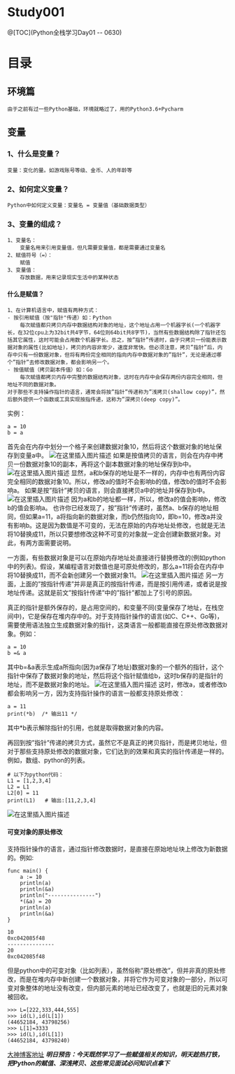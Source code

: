 # Study001

@[TOC](Python全栈学习Day01  --  0630)

# 目录
## 环境篇
	由于之前有过一些Python基础，环境就略过了，用的Python3.6+Pycharm
## 变量
### 1、什么是变量？
	变量：变化的量。如游戏账号等级、金币、人的年龄等
### 2、如何定义变量？
	Python中如何定义变量：变量名 = 变量值（基础数据类型）
### 3、变量的组成？
	1、变量名：
		变量名用来引用变量值，但凡需要变量值，都是需要通过变量名
	2、赋值符号（=）：
		赋值
	3、变量值：
		存放数据，用来记录现实生活中的某种状态
#### 什么是赋值？
	1、在计算机语言中，赋值有两种方式：
	- 按引用赋值（按"指针"传递）如：Python
		每次赋值都只拷贝内存中数据结构对象的地址，这个地址占用一个机器字长(一个机器字长，在32位cpu上为32bit共4字节，64位则64bit共8字节)，当然有些数据结构除了指针还包括其它属性，这时可能会占用数个机器字长。总之，按”指针”传递时，由于只拷贝一份能表示数据对象的属性(比如地址)，拷贝的内容非常少，速度非常快。但必须注意，拷贝”指针”后，内存中只有一份数据对象，但将有两份完全相同的指向内存中数据对象的”指针”，无论是通过哪个”指针”去修改数据对象，都会影响另一个。
	- 按值赋值（拷贝副本传值）如：Go
		每次赋值都拷贝内存中完整的数据结构对象，这时在内存中会保存两份内容完全相同，但地址不同的数据对象。
	对于那些不支持操作指针的语言，通常会将按”指针”传递称为”浅拷贝(shallow copy)”，然后额外提供一个函数或工具实现按指传递，这称为”深拷贝(deep copy)”。

实例：
```
a = 10
b = a
```
首先会在内存中划分一个格子来创建数据对象10，然后将这个数据对象的地址保存到变量a中。
![在这里插入图片描述](https://img-blog.csdnimg.cn/202106302344425.png)
如果是按值拷贝的语言，则会在内存中拷贝一份数据对象10的副本，再将这个副本数据对象的地址保存到b中。
![在这里插入图片描述](https://img-blog.csdnimg.cn/20210630234656329.png)
显然，a和b保存的地址是不一样的，内存中也有两份内容完全相同的数据对象10。所以，修改a的值时不会影响b的值，修改b的值时不会影响a。
如果是按”指针”拷贝的语言，则会直接拷贝a中的地址并保存到b中。
![在这里插入图片描述](https://img-blog.csdnimg.cn/20210630234729625.png)
因为a和b的地址都一样，所以，修改a的值会影响b，修改b的值会影响a。
也许你已经发现了，按”指针”传递时，虽然a、b保存的地址相同，但如果a=11，a将指向新的数据对象，而b仍然指向10，即b=10，修改a并没有影响b。这是因为数值是不可变的，无法在原始的内存地址处修改，也就是无法将10替换成11，所以只要想修改这种不可变的对象就一定会创建新数据对象。对此，有两方面需要说明。

一方面，有些数据对象是可以在原始内存地址处直接进行替换修改的(例如python中的列表)。假设，某编程语言对数值也是可原处修改的，那么a=11将会在内存中将10替换成11，而不会新创建另一个数据对象11。
![在这里插入图片描述](https://img-blog.csdnimg.cn/20210630235042343.png)
另一方面，上面的”按指针传递”并非是真正的按指针传递，而是按引用传递，或者说是按地址传递。这就是前文”按指针传递”中的”指针”都加上了引号的原因。

真正的指针是额外保存的，是占用空间的，和变量不同(变量保存了地址，在栈空间中)，它是保存在堆内存中的。对于支持指针操作的语言(如C、C++、Go等)，需要使用语法独立生成数据对象的指针，这类语言一般都能直接在原处修改数据对象。例如：
```
a = 10
b =& a
```
其中b=&a表示生成a所指向(因为a保存了地址)数据对象的一个额外的指针，这个指针中保存了数据对象的地址，然后将这个指针赋值给b，这时b保存的是指针的地址，而不是数据对象的地址。
![在这里插入图片描述](https://img-blog.csdnimg.cn/20210630235250632.png)
这时，修改a，或者修改b都会影响另一方，因为支持指针操作的语言一般都支持原处修改：
```
a = 11
print(*b)  /* 输出11 */
```
其中*b表示解除指针的引用，也就是取得数据对象的内容。

再回到按”指针”传递的拷贝方式，虽然它不是真正的拷贝指针，而是拷贝地址，但对于那些支持原处修改的数据对象，它们达到的效果和真实的指针传递是一样的。例如，数组、python的列表。
```
# 以下为python代码：
L1 = [1,2,3,4]
L2 = L1
L2[0] = 11
print(L1)   # 输出:[11,2,3,4]
```
![在这里插入图片描述](https://img-blog.csdnimg.cn/20210630235454743.png)
#### 可变对象的原处修改
支持指针操作的语言，通过指针修改数据时，是直接在原始地址块上修改为新数据的。例如:
```
func main() {
	a := 10
	println(a)
	println(&a)
	println("---------------")
	*(&a) = 20
	println(a)
	println(&a)
}

10
0xc042085f48
---------------
20
0xc042085f48
```
但是python中的可变对象（比如列表），虽然俗称”原处修改”，但并非真的原处修改，而是在堆内存中新创建一个数据对象，并将它作为可变对象的一部分，所以可变对象整体的地址没有改变，但内部元素的地址已经改变了，也就是旧的元素对象被回收。
```
>>> L=[222,333,444,555]
>>> id(L),id(L[1])
(44652184, 43798256)
>>> L[1]=3333
>>> id(L),id(L[1])
(44652184, 43798240)
```
[大神博客地址](https://junmajinlong.com/coding/pass_by_value_or_ref/)
***明日预告：今天既然学习了一些赋值相关的知识，明天趁热打铁，把Python的赋值、深浅拷贝、这些常见面试必问知识点拿下***